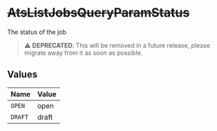 # ~~AtsListJobsQueryParamStatus~~

The status of the job

> :warning: **DEPRECATED**: This will be removed in a future release, please migrate away from it as soon as possible.


## Values

| Name    | Value   |
| ------- | ------- |
| `OPEN`  | open    |
| `DRAFT` | draft   |